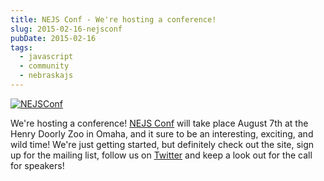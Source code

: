 ```yaml
---
title: NEJS Conf - We're hosting a conference!
slug: 2015-02-16-nejsconf
pubDate: 2015-02-16
tags:
  - javascript
  - community
  - nebraskajs
---
```


[![NEJSConf](@/assets/posts/nejsconf.png)](http://nejsconf.com)

We're hosting a conference! [NEJS Conf](http://nejsconf.com) will take place August 7th at the Henry Doorly Zoo in Omaha, and it sure to be an interesting, exciting, and wild time! We're just getting started, but definitely check out the site, sign up for the mailing list, follow us on [Twitter](https://twitter.com/nejsconf) and keep a look out for the call for speakers!
